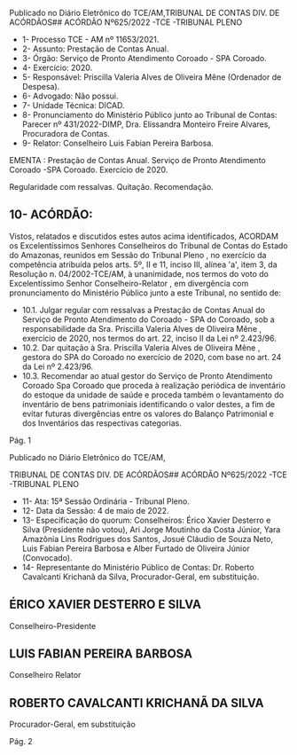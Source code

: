 Publicado  no  Diário  Eletrônico do TCE/AM,TRIBUNAL DE CONTAS DIV. DE ACÓRDÃOS## ACÓRDÃO Nº625/2022 -TCE -TRIBUNAL PLENO

- 1- Processo TCE - AM nº 11653/2021.
- 2- Assunto: Prestação de Contas Anual.
- 3- Órgão: Serviço de Pronto Atendimento Coroado - SPA Coroado.
- 4- Exercício: 2020.
- 5- Responsável: Priscilla Valeria Alves de Oliveira Mêne (Ordenador de Despesa).
- 6- Advogado: Não possui.
- 7- Unidade Técnica: DICAD.
- 8- Pronunciamento  do  Ministério  Público  junto  ao  Tribunal  de  Contas: Parecer  nº 431/2022-DIMP, Dra. Elissandra Monteiro Freire Alvares, Procuradora de Contas.
- 9- Relator: Conselheiro Luis Fabian Pereira Barbosa.

EMENTA :  Prestação  de  Contas  Anual.  Serviço  de Pronto Atendimento Coroado -SPA Coroado. Exercício de 2020.

Regularidade com ressalvas. Quitação. Recomendação.

## 10-  ACÓRDÃO:

Vistos, relatados e discutidos estes autos acima identificados, ACORDAM os Excelentíssimos Senhores Conselheiros do Tribunal de Contas do Estado do Amazonas, reunidos em Sessão do Tribunal Pleno , no exercício da competência atribuída pelos arts. 5º, II e 11, inciso III, alínea 'a', item 3, da Resolução n. 04/2002-TCE/AM, à unanimidade, nos termos do voto do Excelentíssimo Senhor Conselheiro-Relator , em divergência com pronunciamento do Ministério Público junto a este Tribunal, no sentido de:

- 10.1. Julgar  regular  com  ressalvas a  Prestação  de  Contas  Anual  do Serviço de Pronto Atendimento do Coroado - SPA do Coroado, sob a responsabilidade da Sra. Priscilla Valeria Alves de Oliveira Mêne , exercício  de  2020,  nos  termos  do  art.  22,  inciso  II  da  Lei  nº 2.423/96.
- 10.2. Dar quitação à Sra. Priscilla Valeria Alves de Oliveira Mêne , gestora do SPA do Coroado no exercício de 2020, com base no art. 24 da Lei nº 2.423/96.
- 10.3. Recomendar ao  atual gestor  do  Serviço  de  Pronto  Atendimento Coroado  Spa  Coroado que  proceda à realização periódica de inventário  do  estoque  da  unidade  de  saúde  e  proceda  também  o levantamento do inventário  de  bens  patrimoniais  identificando  o  valor destes, a fim de evitar futuras divergências entre os valores do Balanço Patrimonial e dos Inventários das respectivas categorias.

Pág. 1

Publicado  no  Diário  Eletrônico do TCE/AM,

TRIBUNAL DE CONTAS DIV. DE ACÓRDÃOS## ACÓRDÃO Nº625/2022 -TCE -TRIBUNAL PLENO

- 11-  Ata: 15ª Sessão Ordinária - Tribunal Pleno.
- 12-  Data da Sessão: 4 de maio de 2022.
- 13-  Especificação do quorum: Conselheiros: Érico Xavier Desterro e Silva (Presidente não votou), Ari Jorge Moutinho da Costa Júnior, Yara Amazônia Lins Rodrigues dos Santos, Josué Cláudio de Souza Neto, Luis Fabian Pereira Barbosa e Alber Furtado de Oliveira Júnior (Convocado).
- 14-  Representante do Ministério Público de Contas: Dr. Roberto Cavalcanti Krichanã da Silva, Procurador-Geral, em substituição.

## ÉRICO XAVIER DESTERRO E SILVA

Conselheiro-Presidente

## LUIS FABIAN PEREIRA BARBOSA

Conselheiro Relator

## ROBERTO CAVALCANTI KRICHANÃ DA SILVA

Procurador-Geral, em substituição

Pág. 2